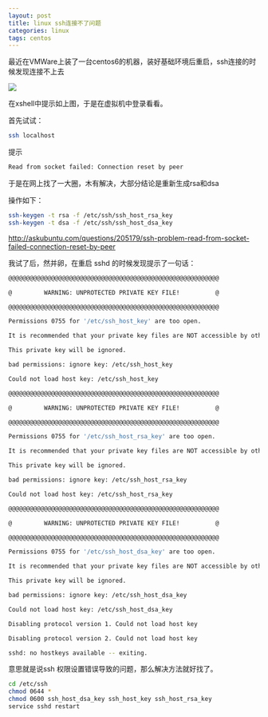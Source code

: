 ```yaml
---
layout: post
title: linux ssh连接不了问题
categories: linux
tags: centos
---
```


最近在VMWare上装了一台centos6的机器，装好基础环境后重启，ssh连接的时候发现连接不上去

![](https://i.imgur.com/y8xFRm0.png)

在xshell中提示如上图，于是在虚拟机中登录看看。

<!-- more -->

首先试试：

```sh
ssh localhost
```

提示

```sh
Read from socket failed: Connection reset by peer
```

于是在网上找了一大圈，木有解决，大部分结论是重新生成rsa和dsa

操作如下：

```sh
ssh-keygen -t rsa -f /etc/ssh/ssh_host_rsa_key 
ssh-keygen -t dsa -f /etc/ssh/ssh_host_dsa_key
```

http://askubuntu.com/questions/205179/ssh-problem-read-from-socket-failed-connection-reset-by-peer

我试了后，然并卵，在重启 sshd 的时候发现提示了一句话：

```sh
@@@@@@@@@@@@@@@@@@@@@@@@@@@@@@@@@@@@@@@@@@@@@@@@@@@@@@@@@@@

@         WARNING: UNPROTECTED PRIVATE KEY FILE!          @

@@@@@@@@@@@@@@@@@@@@@@@@@@@@@@@@@@@@@@@@@@@@@@@@@@@@@@@@@@@

Permissions 0755 for '/etc/ssh_host_key' are too open.

It is recommended that your private key files are NOT accessible by others.

This private key will be ignored.

bad permissions: ignore key: /etc/ssh_host_key

Could not load host key: /etc/ssh_host_key

@@@@@@@@@@@@@@@@@@@@@@@@@@@@@@@@@@@@@@@@@@@@@@@@@@@@@@@@@@@

@         WARNING: UNPROTECTED PRIVATE KEY FILE!          @

@@@@@@@@@@@@@@@@@@@@@@@@@@@@@@@@@@@@@@@@@@@@@@@@@@@@@@@@@@@

Permissions 0755 for '/etc/ssh_host_rsa_key' are too open.

It is recommended that your private key files are NOT accessible by others.

This private key will be ignored.

bad permissions: ignore key: /etc/ssh_host_rsa_key

Could not load host key: /etc/ssh_host_rsa_key

@@@@@@@@@@@@@@@@@@@@@@@@@@@@@@@@@@@@@@@@@@@@@@@@@@@@@@@@@@@

@         WARNING: UNPROTECTED PRIVATE KEY FILE!          @

@@@@@@@@@@@@@@@@@@@@@@@@@@@@@@@@@@@@@@@@@@@@@@@@@@@@@@@@@@@

Permissions 0755 for '/etc/ssh_host_dsa_key' are too open.

It is recommended that your private key files are NOT accessible by others.

This private key will be ignored.

bad permissions: ignore key: /etc/ssh_host_dsa_key

Could not load host key: /etc/ssh_host_dsa_key

Disabling protocol version 1. Could not load host key

Disabling protocol version 2. Could not load host key

sshd: no hostkeys available -- exiting.
```

意思就是说ssh 权限设置错误导致的问题，那么解决方法就好找了。

```sh
cd /etc/ssh
chmod 0644 *
chmod 0600 ssh_host_dsa_key ssh_host_key ssh_host_rsa_key
service sshd restart
```
